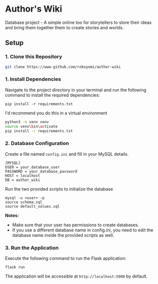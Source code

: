 # Author's Wiki
Database project - A simple online too for storytellers to store their ideas and bring them together them to create stories and worlds.
## Setup
### 1. Clone this Repository
```bash
git clone https://www.github.com/rokoyomi/author-wiki
```
### 1. Install Dependencies
Navigate to the project directory in your terminal and run the following command to install the required dependencies:
```
pip install -r requirements.txt
```
I'd recommend you do this in a virtual environment
```bash
python3 -m venv venv
source venv\bin\activate
pip install -r requirements.txt
```
### 2. Database Configuration
Create a file named `config.ini` and fill in your MySQL details.
```
[MYSQL]
USER = your_database_user
PASSWORD = your_database_password
HOST = localhost
DB = author_wiki
```
Run the two provided scripts to initialize the database
```
mysql -u <user> -p
source schema.sql
source default_values.sql
```
**Notes:**
- Make sure that your user has permissions to create databases.
- If you use a different database name in config.ini, you need to edit the database name inside the provided scripts as well.
### 3. Run the Application
Execute the following command to run the Flask application:
```
flask run
```
The application will be accessible at `http://localhost:5000` by default.
